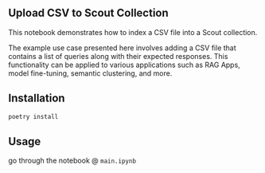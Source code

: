 ## Upload CSV to Scout Collection

This notebook demonstrates how to index a CSV file into a Scout collection.

The example use case presented here involves adding a CSV file that contains a list of queries along with their expected responses. This functionality can be applied to various applications such as RAG Apps, model fine-tuning, semantic clustering, and more.

## Installation

```bash
poetry install
```

## Usage

go through the notebook @ `main.ipynb`
